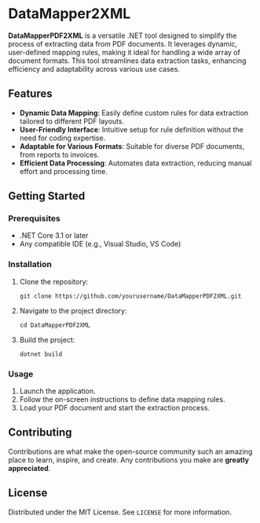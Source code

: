 # DataMapper2XML

**DataMapperPDF2XML** is a versatile .NET tool designed to simplify the process of extracting data from PDF documents. It leverages dynamic, user-defined mapping rules, making it ideal for handling a wide array of document formats. This tool streamlines data extraction tasks, enhancing efficiency and adaptability across various use cases.

## Features

- **Dynamic Data Mapping**: Easily define custom rules for data extraction tailored to different PDF layouts.
- **User-Friendly Interface**: Intuitive setup for rule definition without the need for coding expertise.
- **Adaptable for Various Formats**: Suitable for diverse PDF documents, from reports to invoices.
- **Efficient Data Processing**: Automates data extraction, reducing manual effort and processing time.

## Getting Started

### Prerequisites

- .NET Core 3.1 or later
- Any compatible IDE (e.g., Visual Studio, VS Code)

### Installation

1. Clone the repository:
   
    ```git clone https://github.com/yourusername/DataMapperPDF2XML.git```
  
3. Navigate to the project directory:
   
   ```cd DataMapperPDF2XML```
5. Build the project:
   
   ```dotnet build```

### Usage

1. Launch the application.
2. Follow the on-screen instructions to define data mapping rules.
3. Load your PDF document and start the extraction process.

## Contributing

Contributions are what make the open-source community such an amazing place to learn, inspire, and create. Any contributions you make are **greatly appreciated**.

## License

Distributed under the MIT License. See `LICENSE` for more information.



